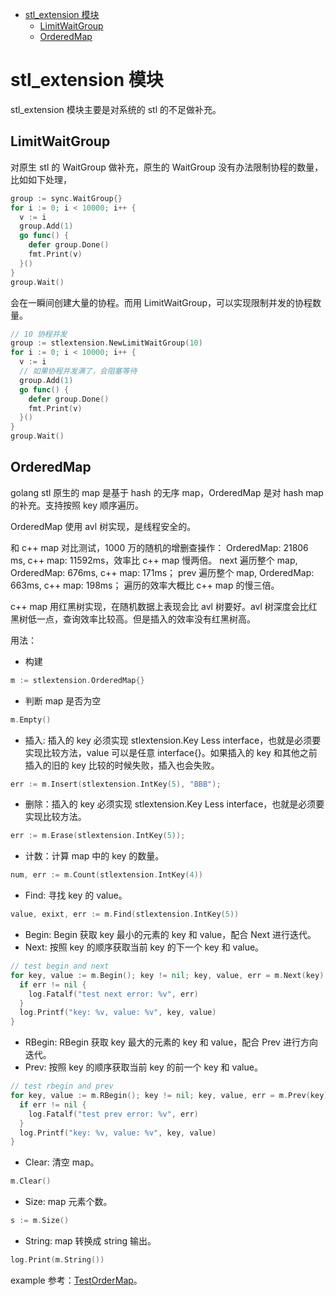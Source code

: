 - [stl\_extension 模块](#stl_extension-模块)
  - [LimitWaitGroup](#limitwaitgroup)
  - [OrderedMap](#orderedmap)

# stl_extension 模块

stl_extension 模块主要是对系统的 stl 的不足做补充。

## LimitWaitGroup
对原生 stl 的 WaitGroup 做补充，原生的 WaitGroup 没有办法限制协程的数量，比如如下处理，
```go
group := sync.WaitGroup{}
for i := 0; i < 10000; i++ {
  v := i
  group.Add(1)
  go func() {
    defer group.Done()
    fmt.Print(v)
  }()
}
group.Wait()
```
会在一瞬间创建大量的协程。而用 LimitWaitGroup，可以实现限制并发的协程数量。

```go
// 10 协程并发
group := stlextension.NewLimitWaitGroup(10)
for i := 0; i < 10000; i++ {
  v := i
  // 如果协程并发满了，会阻塞等待
  group.Add(1)
  go func() {
    defer group.Done()
    fmt.Print(v)
  }()
}
group.Wait()
```

## OrderedMap
golang stl 原生的 map 是基于 hash 的无序 map，OrderedMap 是对 hash map 的补充。支持按照 key 顺序遍历。

OrderedMap 使用 avl 树实现，是线程安全的。

和 c++ map 对比测试，1000 万的随机的增删查操作：
OrderedMap: 21806 ms, c++ map: 11592ms，效率比 c++ map 慢两倍。
next 遍历整个 map, OrderedMap: 676ms, c++ map: 171ms；
prev 遍历整个 map, OrderedMap: 663ms, c++ map: 198ms；
遍历的效率大概比 c++ map 的慢三倍。

c++ map 用红黑树实现，在随机数据上表现会比 avl 树要好。avl 树深度会比红黑树低一点，查询效率比较高。但是插入的效率没有红黑树高。

用法：
- 构建
```go
m := stlextension.OrderedMap{}
```

- 判断 map 是否为空
```go
m.Empty()
```

- 插入: 插入的 key 必须实现 stlextension.Key Less interface，也就是必须要实现比较方法，value 可以是任意 interface{}。如果插入的 key 和其他之前插入的旧的 key 比较的时候失败，插入也会失败。

```go
err := m.Insert(stlextension.IntKey(5), "BBB");
```

- 删除：插入的 key 必须实现 stlextension.Key Less interface，也就是必须要实现比较方法。
```go
err := m.Erase(stlextension.IntKey(5));
```

- 计数：计算 map 中的 key 的数量。
```go
num, err := m.Count(stlextension.IntKey(4))
```

- Find: 寻找 key 的 value。
```go
value, exixt, err := m.Find(stlextension.IntKey(5))
```

- Begin: Begin 获取 key 最小的元素的 key 和 value，配合 Next 进行迭代。
- Next: 按照 key 的顺序获取当前 key 的下一个 key 和 value。
```go
// test begin and next
for key, value := m.Begin(); key != nil; key, value, err = m.Next(key) {
  if err != nil {
    log.Fatalf("test next error: %v", err)
  }
  log.Printf("key: %v, value: %v", key, value)
}
```

- RBegin: RBegin 获取 key 最大的元素的 key 和 value，配合 Prev 进行方向迭代。
- Prev: 按照 key 的顺序获取当前 key 的前一个 key 和 value。
```go
// test rbegin and prev
for key, value := m.RBegin(); key != nil; key, value, err = m.Prev(key) {
  if err != nil {
    log.Fatalf("test prev error: %v", err)
  }
  log.Printf("key: %v, value: %v", key, value)
}
```

- Clear: 清空 map。
```go
m.Clear()
```

- Size: map 元素个数。
```go
s := m.Size()
```

- String: map 转换成 string 输出。
```go
log.Print(m.String())
```

example 参考：[TestOrderMap](https://github.com/memory-overflow/go-common-library/blob/main/stl_extension/stl_test.go#L13)。